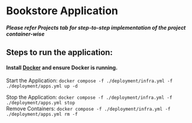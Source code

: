 # Bookstore Application
##### Please refer Projects tab for step-to-step implementation of the project container-wise

## Steps to run the application:

#### Install [Docker](https://www.docker.com/) and ensure Docker is running.

Start the Application: `docker compose -f ./deployment/infra.yml -f ./deployment/apps.yml up -d` <br>

Stop the Application:  `docker compose -f ./deployment/infra.yml -f ./deployment/apps.yml stop` <br>
Remove Containers: `docker compose -f ./deployment/infra.yml -f ./deployment/apps.yml rm -f` <br>

